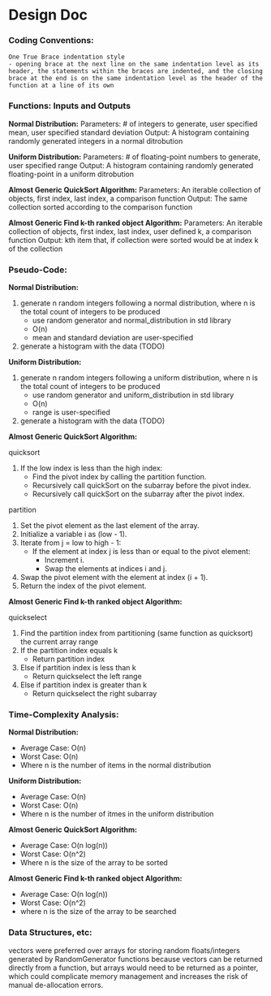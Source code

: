 # Design Doc 

### Coding Conventions:

    One True Brace indentation style
    - opening brace at the next line on the same indentation level as its header, the statements within the braces are indented, and the closing brace at the end is on the same indentation level as the header of the function at a line of its own

### Functions: Inputs and Outputs

**Normal Distribution:** 
    Parameters: # of integers to generate, user specified mean, user specified standard deviation
    Output: A histogram containing randomly generated integers in a normal ditrobution

**Uniform Distribution:** 
    Parameters: # of floating-point numbers to generate, user specified range
    Output: A histogram containing randomly generated floating-point in a uniform ditrobution

**Almost Generic QuickSort Algorithm:**
    Parameters: An iterable collection of objects, first index, last index, a comparison function
    Output: The same collection sorted according to the comparison function

**Almost Generic Find k-th ranked object Algorithm:**
    Parameters: An iterable collection of objects, first index, last index, user defined k, a comparison function
    Output: kth item that, if collection were sorted would be at index k of the collection

### Pseudo-Code:

**Normal Distribution:**
1. generate n random integers following a normal distribution, where n is the total count of integers to be produced 
   - use random generator and normal_distribution in std library 
   - O(n) 
   - mean and standard deviation are user-specified
2. generate a histogram with the data (TODO)

**Uniform Distribution:**
1. generate n random integers following a uniform distribution, where n is the total count of integers to be produced
    - use random generator and uniform_distribution in std library
    - O(n)
    - range is user-specified
2. generate a histogram with the data (TODO)


**Almost Generic QuickSort Algorithm:**

quicksort
1. If the low index is less than the high index:
    - Find the pivot index by calling the partition function.
    - Recursively call quickSort on the subarray before the pivot index.
    - Recursively call quickSort on the subarray after the pivot index.

partition
1. Set the pivot element as the last element of the array.
2. Initialize a variable i as (low - 1).
3. Iterate from j = low to high - 1:
    - If the element at index j is less than or equal to the pivot element:
        - Increment i.
        - Swap the elements at indices i and j.
4. Swap the pivot element with the element at index (i + 1).
5. Return the index of the pivot element.

**Almost Generic Find k-th ranked object Algorithm:**

quickselect
1. Find the partition index from partitioning (same function as quicksort) the current array range
2. If the partition index equals k
    - Return partition index
3. Else if partition index is less than k
    - Return quickselect the left range
4. Else if partition index is greater than k
    - Return quickselect the right subarray

### Time-Complexity Analysis:

**Normal Distribution:**
 - Average Case: O(n)
 - Worst Case: O(n)
 - Where n is the number of items in the normal distribution

**Uniform Distribution:**
 - Average Case: O(n) 
 - Worst Case: O(n)
 - Where n is the number of itmes in the uniform distribution

**Almost Generic QuickSort Algorithm:**
 - Average Case: O(n log(n)) 
 - Worst Case: O(n^2)
 - Where n is the size of the array to be sorted

**Almost Generic Find k-th ranked object Algorithm:**
 - Average Case: O(n log(n)) 
 - Worst Case: O(n^2)
 - where n is the size of the array to be searched

### Data Structures, etc:

vectors were preferred over arrays for storing random floats/integers generated by RandomGenerator functions because vectors can be returned directly from a function, but arrays would need to be returned as a pointer, which could complicate memory management and increases the risk of manual de-allocation errors.
